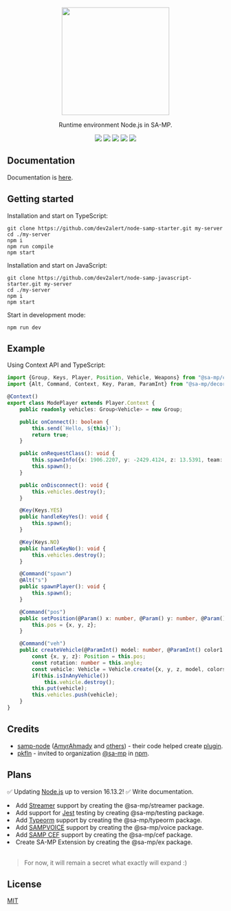 <br />
<p align="center">
    <a href="https://github.com/dev2alert/node-samp">
        <img src="https://raw.githubusercontent.com/dev2alert/node-samp/main/big-logo.png" width="250px" />
    </a>
</p>
<p align="center">
    Runtime environment Node.js in SA-MP.
</p>
<p align="center">
    <a href="https://github.com/dev2alert/node-samp/releases/"><img src="https://img.shields.io/github/v/release/dev2alert/node-samp" /></a>
    <a href="https://github.com/dev2alert/node-samp/releases/"><img src="https://img.shields.io/github/downloads/dev2alert/node-samp/total" /></a>
    <a href="https://nodejs.org/"><img src="https://img.shields.io/static/v1?label=node&message=16.13.2&color=green" /></a>
    <a href="https://github.com/dev2alert/node-samp"><img src="https://img.shields.io/github/stars/dev2alert/node-samp?style=social" /></a>
    <a href="https://github.com/dev2alert/node-samp/blob/main/LICENSE"><img src="https://img.shields.io/github/license/dev2alert/node-samp" /></a>
</p>

## Documentation
<p>
    Documentation is <a href="https://github.com/dev2alert/node-samp/wiki">here</a>.
</p>

## Getting started
Installation and start on TypeScript:
```
git clone https://github.com/dev2alert/node-samp-starter.git my-server
cd ./my-server
npm i
npm run compile
npm start
```
Installation and start on JavaScript:
```
git clone https://github.com/dev2alert/node-samp-javascript-starter.git my-server
cd ./my-server
npm i
npm start
```
Start in development mode:
```
npm run dev
```

## Example
Using Context API and TypeScript:
```typescript
import {Group, Keys, Player, Position, Vehicle, Weapons} from "@sa-mp/core";
import {Alt, Command, Context, Key, Param, ParamInt} from "@sa-mp/decorators";

@Context()
export class ModePlayer extends Player.Context {
    public readonly vehicles: Group<Vehicle> = new Group;

    public onConnect(): boolean {
        this.send(`Hello, ${this}!`);
        return true;
    }

    public onRequestClass(): void {
        this.spawnInfo({x: 1906.2207, y: -2429.4124, z: 13.5391, team: 0, skin: 68, rotation: 0, weapons: [{type: Weapons.AK47, ammo: 89}]});
        this.spawn();
    }

    public onDisconnect(): void {
        this.vehicles.destroy();
    }

    @Key(Keys.YES)
    public handleKeyYes(): void {
        this.spawn();
    }

    @Key(Keys.NO)
    public handleKeyNo(): void {
        this.vehicles.destroy();
    }

    @Command("spawn")
    @Alt("s")
    public spawnPlayer(): void {
        this.spawn();
    }

    @Command("pos")
    public setPosition(@Param() x: number, @Param() y: number, @Param() z: number): void {
        this.pos = {x, y, z};
    }

    @Command("veh")
    public createVehicle(@ParamInt() model: number, @ParamInt() color1: number, @ParamInt() color2: number): void {
        const {x, y, z}: Position = this.pos;
        const rotation: number = this.angle;
        const vehicle: Vehicle = Vehicle.create({x, y, z, model, colors: [color1, color2], rotation});
        if(this.isInAnyVehicle())
            this.vehicle.destroy();
        this.put(vehicle);
        this.vehicles.push(vehicle);
    }
}
```

## Credits
<ul>
    <li>
        <a href="https://github.com/AmyrAhmady/samp-node">samp-node</a> (<a href="https://github.com/AmyrAhmady">AmyrAhmady</a> and <a href="https://github.com/AmyrAhmady/samp-node#credits">others</a>) - their code helped create <a href="https://github.com/dev2alert/node-samp-plugin">plugin</a>.
    </li>
    <li>
        <a href="https://github.com/pkfln">pkfln</a> - invited to organization <a href="https://www.npmjs.com/org/sa-mp">@sa-mp</a> in <a href="https://www.npmjs.com/">npm</a>.
    </li>
</ul>

## Plans
✅ Updating <a href="https://nodejs.org/en/">Node.js</a> up to version 16.13.2!
✅ Write documentation.
<li>Add <a href="https://github.com/samp-incognito/samp-streamer-plugin">Streamer</a> support by creating the @sa-mp/streamer package.</li>
<li>Add support for <a href="https://jestjs.io/">Jest</a> testing by creating @sa-mp/testing package.</li>
<li>Add <a href="https://typeorm.io/">Typeorm</a> support by creating the @sa-mp/typeorm package.</li>
<li>Add <a href="https://github.com/CyberMor/sampvoice">SAMPVOICE</a> support by creating the @sa-mp/voice package.</li>
<li>Add <a href="https://github.com/ZOTTCE/samp-cef">SAMP CEF</a> support by creating the @sa-mp/cef package.</li>
<li>Create SA-MP Extension by creating the @sa-mp/ex package.</li>
<br />

> For now, it will remain a secret what exactly will expand :)

## License
<p>
    <a href="https://github.com/dev2alert/node-samp/blob/main/LICENSE">MIT</a>
</p>
